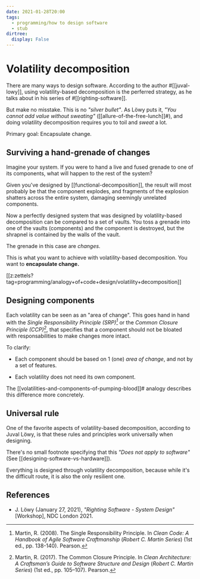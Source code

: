 ```yaml
---
date: 2021-01-28T20:00
tags: 
  - programming/how to design software
  - stub
dirtree:
  display: False
---
```


# Volatility decomposition

There are many ways to design software. According to the author #[[juval-lowy]],
using volatility-based decomposition is the perferred strategy, as he talks about
in his series of #[[righting-software]].

But make no misstake. This is no *"silver bullet"*. As Löwy puts it, *"You cannot
add value without sweating"* ([[allure-of-the-free-lunch]]#), and doing volatility
decomposition requires you to toil and *sweat* a lot.

Primary goal: Encapsulate change.

## Surviving a hand-grenade of changes

Imagine your system. If you were to hand a live and fused grenade to one of its
components, what will happen to the rest of the system?

Given you've designed by [[functional-decomposition]], the result will most
probably be that the component explodes, and fragments of the explosion shatters
across the entire system, damaging seemingly unrelated components.

Now a perfectly designed system that was designed by volatility-based
decomposition can be compared to a set of vaults. You toss a grenade into one of
the vaults (components) and the component is destroyed, but the shrapnel is
contained by the walls of the vault.

The grenade in this case are *changes*.

This is what you want to achieve with volatility-based decomposition.
You want to **encapsulate change.**

[[z:zettels?tag=programming/analogy+of+code+design/volatility+decomposition]]

## Designing components

Each volatility can be seen as an "area of change". This goes hand in hand with
the *Single Responsibility Principle (SRP)[^srp]* or the *Common Closure
Principle (CCP)[^ccp]*, that specifies that a component should not be bloated
with responsabilities to make changes more intact.

To clarify:

- Each component should be based on 1 (one) *area of change*, and not by a set of
  features.
  
- Each volatility does not need its own component.

The [[volatilities-and-components-of-pumping-blood]]# analogy describes this
difference more concretely.

## Universal rule

One of the favorite aspects of volatility-based decomposition, according to
Juval Löwy, is that these rules and principles work universally when designing.

There's no small footnote specifying that this *"Does not apply to software"*
(See [[designing-software-vs-hardware]]).

Everything is designed through volatility decomposition, because while it's the
difficult route, it is also the only resilient one.

## References

- J. Löwy (January 27, 2021), *"Righting Software - System Design"* [Workshop],
  NDC London 2021.

[^srp]: Martin, R. (2008). The Single Responsibility Principle. In *Clean Code: A Handbook of Agile Software Craftmanship* (*Robert C. Martin Series*) (1st ed., pp. 138-140). Pearson.
[^ccp]: Martin, R. (2017). The Common Closure Principle. In *Clean Architecture: A Craftsman’s Guide to Software Structure and Design* (*Robert C. Martin Series*) (1st ed., pp. 105–107). Pearson.
